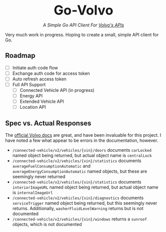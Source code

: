 <div align="center">
  <h1 align="center" style="font-size: 3em; border-bottom: 0; margin-bottom: 0; padding-bottom: 0;">Go-Volvo</h1>
  <p align="center">
    <em>A Simple Go API Client For <a href="https://developer.volvocars.com/apis/" target="_blank">Volvo's APIs</a></em>
  </p>
</div>

Very much work in progress. Hoping to create a small, simple API client for Go.

## Roadmap

- [ ] Initiate auth code flow
- [ ] Exchange auth code for access token
- [ ] Auto refresh access token
- [ ] Full API Support
  - [ ] Connected Vehicle API (in progress)
  - [ ] Energy API
  - [ ] Extended Vehicle API
  - [ ] Location API

## Spec vs. Actual Responses

The [official Volvo docs](https://developer.volvocars.com/apis/) are great, and have been invaluable for this project. I have noted a few what appear to be errors in the documentation, however.

* `/connected-vehicle/v2/vehicles/{vin}/doors` documents `carLocked` named object being returned, but actual object name is `centralLock`
* `/connected-vehicle/v2/vehicles/{vin}/statistics` documents `averageFuelConsumptionAutomatic` and `averageEnergyConsumptionAutomatic` named objects, but these are seemingly never returned
* `/connected-vehicle/v2/vehicles/{vin}/statistics` documents `interiorImageURL` named object being returned, but actual object name is `internalImageUrl`
* `/connected-vehicle/v2/vehicles/{vin}/diagnostics` documents `serviceTrigger` named object being returned, but this seemingly never returns. Additionally, `washerFluidLevelWarning` returns but is not documented
* `/connected-vehicle/v2/vehicles/{vin}/windows` returns a `sunroof` objects, which is not documented
